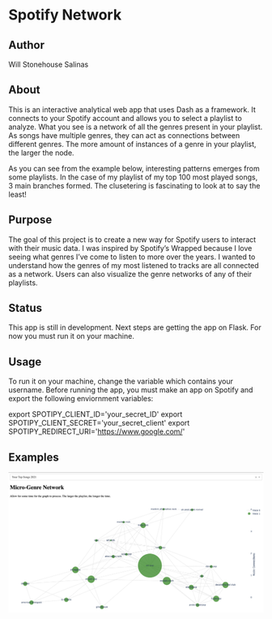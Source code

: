 # Spotify Network

## Author

Will Stonehouse Salinas

## About

This is an interactive analytical web app that uses Dash as a framework. It connects to your Spotify account and allows you to select a playlist to analyze. What you see is a network of all the genres present in your playlist. As songs have multiple genres, they can act as connections between different genres. The more amount of instances of a genre in your playlist, the larger the node.

As you can see from the example below, interesting patterns emerges from some playlists. In the case of my playlist of my top 100 most played songs, 3 main branches formed. The clusetering is fascinating to look at to say the least!

## Purpose

The goal of this project is to create a new way for Spotify users to interact with their music data.
I was inspired by Spotify’s Wrapped because I love seeing what genres I’ve come to listen to more over the years.
I wanted to understand how the genres of my most listened to tracks are all connected as a network.
Users can also visualize the genre networks of any of their playlists. 

## Status

This app is still in development. Next steps are getting the app on Flask. For now you must run it on your machine.

## Usage

To run it on your machine, change the variable which contains your username. Before running the app, you must make an app on Spotify and export the following enviornment variables:

export SPOTIPY_CLIENT_ID='your_secret_ID'
export SPOTIPY_CLIENT_SECRET='your_secret_client'
export SPOTIPY_REDIRECT_URI='https://www.google.com/'


## Examples

![](example.png)
 
